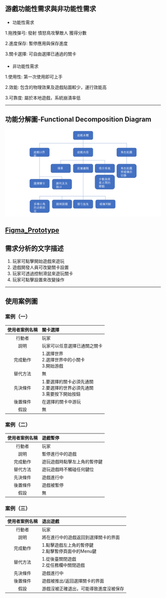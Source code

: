 ## 游戲功能性需求與非功能性需求
#### 
- 功能性需求

1.拖拽彈弓: 發射 憤怒鳥攻擊敵人 獲得分數

2.進度保存: 暫停應用與保存進度

3.關卡選擇: 可自由選擇已通過的關卡

####
- 非功能性需求

1.使用性: 第一次使用即可上手

2.效能: 包含的物理效果及遊戲貼圖較少，運行效能高

3.可靠度: 屬於本地遊戲，系統崩潰率低

---
## 功能分解圖-Functional Decomposition Diagram
![](FDD1.png "FDD")
## [Figma_Prototype](https://www.figma.com/proto/MvdXjIDhOMf1wYrrSlkXxd/Untitled?node-id=2%3A2&scaling=min-zoom&page-id=0%3A1&starting-point-node-id=2%3A2&show-proto-sidebar=1)

## 需求分析的文字描述
1. 玩家可點擊開始遊戲來遊玩
2. 遊戲開發人員可改變關卡設置
3. 玩家可透過控制滑鼠來遊玩關卡
4. 玩家可點擊設置來改變操作 

---

## 使用案例圖
### 案例（一）

|使用者案例名稱|關卡選擇|
|:-----:|:---------|
|行動者|玩家|
|説明|玩家可以任意選擇已通關之關卡|
|完成動作|1.選擇世界 <br> 2.選擇世界中的小關卡 <br> 3.開始游戲
|替代方法|無    |
|先決條件|1.要選擇的關卡必須先通關<br>2.要選擇的世界必須先通關<br>3.需要按下開始按鈕|
|後置條件|在選擇的關卡中游玩|
|假設|無|

### 案例（二）

|使用者案例名稱|遊戲暫停|
|:-----:|:---------|
|行動者|玩家|
|説明|暫停進行中的遊戲|
|完成動作|遊玩遊戲時點擊左上角的暫停鍵|
|替代方法|遊玩遊戲時不觸碰任何鍵位|
|先決條件|遊戲進行中|
|後置條件|遊戲被暫停|
|假設|無|


### 案例（三）

|使用者案例名稱|退出遊戲|
|:-----:|:---------|
|行動者|玩家|
|説明|將在進行中的遊戲返回到選擇關卡的界面|
|完成動作|1.點擊遊戲左上角的暫停鍵<br>2.點擊暫停頁面中的Menu鍵    |
|替代方法|1.從後臺關閉遊戯<br>2.從任務欄中關閉遊戲|
|先決條件|遊戲進行中|
|後置條件|遊戲被推出/返回選擇關卡的界面|
|假設|游戲沒被正確退出，可能導致進度沒被保存      |
